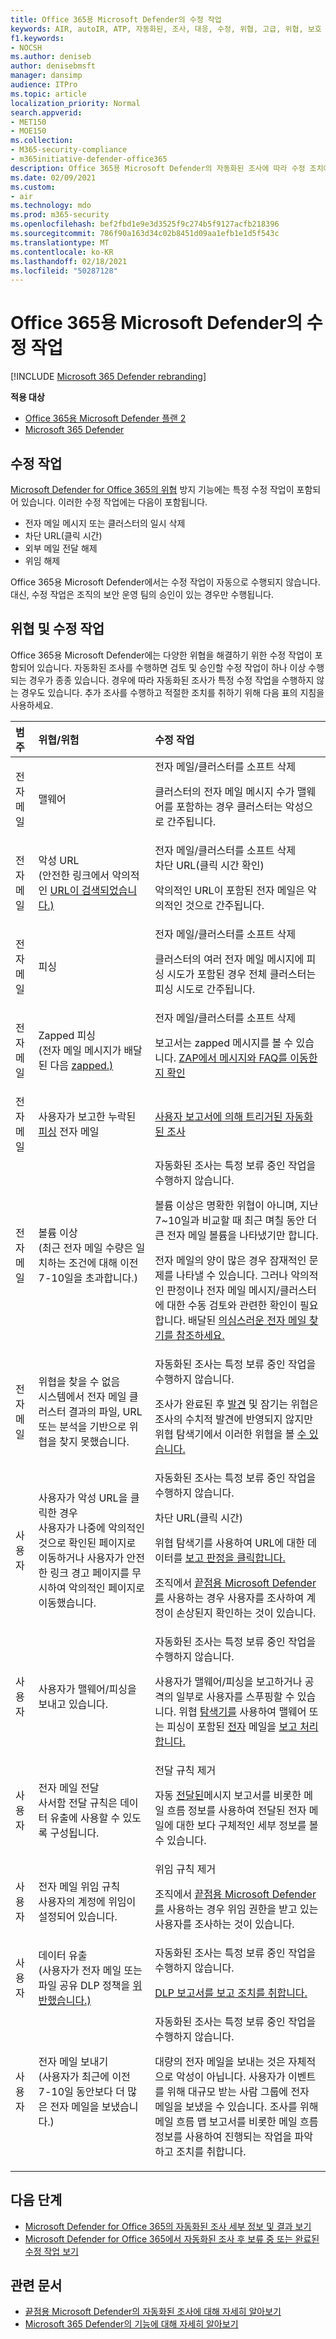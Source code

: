 ```yaml
---
title: Office 365용 Microsoft Defender의 수정 작업
keywords: AIR, autoIR, ATP, 자동화된, 조사, 대응, 수정, 위협, 고급, 위협, 보호
f1.keywords:
- NOCSH
ms.author: deniseb
author: denisebmsft
manager: dansimp
audience: ITPro
ms.topic: article
localization_priority: Normal
search.appverid:
- MET150
- MOE150
ms.collection:
- M365-security-compliance
- m365initiative-defender-office365
description: Office 365용 Microsoft Defender의 자동화된 조사에 따라 수정 조치에 대해 자세히 알아보는 방법을 설명하는 예제입니다.
ms.date: 02/09/2021
ms.custom:
- air
ms.technology: mdo
ms.prod: m365-security
ms.openlocfilehash: bef2fbd1e9e3d3525f9c274b5f9127acfb218396
ms.sourcegitcommit: 786f90a163d34c02b8451d09aa1efb1e1d5f543c
ms.translationtype: MT
ms.contentlocale: ko-KR
ms.lasthandoff: 02/18/2021
ms.locfileid: "50287128"
---
```

# <a name="remediation-actions-in-microsoft-defender-for-office-365"></a>Office 365용 Microsoft Defender의 수정 작업

[!INCLUDE [Microsoft 365 Defender rebranding](../includes/microsoft-defender-for-office.md)]

**적용 대상**
- [Office 365용 Microsoft Defender 플랜 2](office-365-atp.md)
- [Microsoft 365 Defender](../mtp/microsoft-threat-protection.md)

## <a name="remediation-actions"></a>수정 작업

[Microsoft Defender for Office 365의 위협](office-365-atp.md) 방지 기능에는 특정 수정 작업이 포함되어 있습니다. 이러한 수정 작업에는 다음이 포함됩니다.

- 전자 메일 메시지 또는 클러스터의 일시 삭제
- 차단 URL(클릭 시간)
- 외부 메일 전달 해제
- 위임 해제

Office 365용 Microsoft Defender에서는 수정 작업이 자동으로 수행되지 않습니다. 대신, 수정 작업은 조직의 보안 운영 팀의 승인이 있는 경우만 수행됩니다.

## <a name="threats-and-remediation-actions"></a>위협 및 수정 작업

Office 365용 Microsoft Defender에는 다양한 위협을 해결하기 위한 수정 작업이 포함되어 있습니다. 자동화된 조사를 수행하면 검토 및 승인할 수정 작업이 하나 이상 수행되는 경우가 종종 있습니다. 경우에 따라 자동화된 조사가 특정 수정 작업을 수행하지 않는 경우도 있습니다. 추가 조사를 수행하고 적절한 조치를 취하기 위해 다음 표의 지침을 사용하세요.

|범주|위협/위험|수정 작업|
|:---|:---|:---|
|전자 메일|맬웨어|전자 메일/클러스터를 소프트 삭제 <p> 클러스터의 전자 메일 메시지 수가 맬웨어를 포함하는 경우 클러스터는 악성으로 간주됩니다.|
|전자 메일|악성 URL<br/>(안전한 링크에서 악의적인 [URL이 검색되었습니다.)](atp-safe-links.md)|전자 메일/클러스터를 소프트 삭제 <br/>차단 URL(클릭 시간 확인)<p> 악의적인 URL이 포함된 전자 메일은 악의적인 것으로 간주됩니다.|
|전자 메일|피싱|전자 메일/클러스터를 소프트 삭제 <p> 클러스터의 여러 전자 메일 메시지에 피싱 시도가 포함된 경우 전체 클러스터는 피싱 시도로 간주됩니다.|
|전자 메일|Zapped 피싱 <br>(전자 메일 메시지가 배달된 다음 [zapped.)](zero-hour-auto-purge.md)|전자 메일/클러스터를 소프트 삭제 <p>보고서는 zapped 메시지를 볼 수 있습니다. [ZAP에서 메시지와 FAQ를 이동한지 확인](zero-hour-auto-purge.md#how-to-see-if-zap-moved-your-message)|
|전자 메일|사용자가 보고한 누락된 [피싱](enable-the-report-message-add-in.md) 전자 메일|[사용자 보고서에 의해 트리거된 자동화된 조사](automated-investigation-response-office.md#example-a-user-reported-phish-message-launches-an-investigation-playbook)|
|전자 메일|볼륨 이상 <br> (최근 전자 메일 수량은 일치하는 조건에 대해 이전 7-10일을 초과합니다.)|자동화된 조사는 특정 보류 중인 작업을 수행하지 않습니다. <p>볼륨 이상은 명확한 위협이 아니며, 지난 7~10일과 비교할 때 최근 며칠 동안 더 큰 전자 메일 볼륨을 나타냈기만 합니다. <p>전자 메일의 양이 많은 경우 잠재적인 문제를 나타낼 수 있습니다. 그러나 악의적인 판정이나 전자 메일 메시지/클러스터에 대한 수동 검토와 관련한 확인이 필요합니다. 배달된 [의심스러운 전자 메일 찾기를 참조하세요.](investigate-malicious-email-that-was-delivered.md#find-suspicious-email-that-was-delivered)|
|전자 메일|위협을 찾을 수 없음 <br> 시스템에서 전자 메일 클러스터 결과의 파일, URL 또는 분석을 기반으로 위협을 찾지 못했습니다.|자동화된 조사는 특정 보류 중인 작업을 수행하지 않습니다. <p>조사가 완료된 후 [발견](zero-hour-auto-purge.md) 및 잠기는 위협은 조사의 수치적 발견에 반영되지 않지만 위협 탐색기에서 이러한 위협을 볼 [수 있습니다.](threat-explorer.md)|
|사용자|사용자가 악성 URL을 클릭한 경우 <br> 사용자가 나중에 악의적인 것으로 확인된 페이지로 이동하거나 사용자가 안전한 [](atp-safe-links.md#warning-pages-from-safe-links) 링크 경고 페이지를 무시하여 악의적인 페이지로 이동했습니다.|자동화된 조사는 특정 보류 중인 작업을 수행하지 않습니다. <p>차단 URL(클릭 시간) <p>위협 탐색기를 사용하여 URL에 대한 데이터를 [보고 판정을 클릭합니다.](threat-explorer.md#view-phishing-url-and-click-verdict-data) <p>조직에서 [끝점용 Microsoft Defender를](https://docs.microsoft.com/windows/security/threat-protection/) [](https://docs.microsoft.com/windows/security/threat-protection/microsoft-defender-atp/investigate-user) 사용하는 경우 사용자를 조사하여 계정이 손상된지 확인하는 것이 있습니다.|
|사용자|사용자가 맬웨어/피싱을 보내고 있습니다.|자동화된 조사는 특정 보류 중인 작업을 수행하지 않습니다. <p> 사용자가 맬웨어/피싱을 보고하거나 공격의 [](anti-spoofing-protection.md) 일부로 사용자를 스푸핑할 수 있습니다. 위협 [탐색기를](threat-explorer.md) 사용하여 맬웨어 또는 피싱이 포함된 [전자](threat-explorer-views.md#email--malware) 메일을 [보고 처리합니다.](threat-explorer-views.md#email--phish)|
|사용자|전자 메일 전달 <br> 사서함 전달 규칙은 데이터 유출에 사용할 수 있도록 구성됩니다.|전달 규칙 제거 <p> 자동 [전달된](mail-flow-insights-v2.md)메시지 보고서를 [](mfi-auto-forwarded-messages-report.md)비롯한 메일 흐름 정보를 사용하여 전달된 전자 메일에 대한 보다 구체적인 세부 정보를 볼 수 있습니다.|
|사용자|전자 메일 위임 규칙 <br> 사용자의 계정에 위임이 설정되어 있습니다.|위임 규칙 제거 <p> 조직에서 [끝점용 Microsoft Defender를](https://docs.microsoft.com/windows/security/threat-protection/) [](https://docs.microsoft.com/windows/security/threat-protection/microsoft-defender-atp/investigate-user) 사용하는 경우 위임 권한을 받고 있는 사용자를 조사하는 것이 있습니다.|
|사용자|데이터 유출 <br> (사용자가 전자 메일 또는 파일 공유 DLP 정책을 [위반했습니다.)](../../compliance/data-loss-prevention-policies.md)|자동화된 조사는 특정 보류 중인 작업을 수행하지 않습니다. <p> [DLP 보고서를 보고 조치를 취합니다.](../../compliance/view-the-dlp-reports.md)|
|사용자|전자 메일 보내기 <br> (사용자가 최근에 이전 7-10일 동안보다 더 많은 전자 메일을 보냈습니다.)|자동화된 조사는 특정 보류 중인 작업을 수행하지 않습니다. <p> 대량의 전자 메일을 보내는 것은 자체적으로 악성이 아닙니다. 사용자가 이벤트를 위해 대규모 받는 사람 그룹에 전자 메일을 보냈을 수 있습니다. 조사를 위해 [](mail-flow-insights-v2.md)메일 흐름 맵 보고서를 [](mfi-mail-flow-map-report.md) 비롯한 메일 흐름 정보를 사용하여 진행되는 작업을 파악하고 조치를 취합니다.|

## <a name="next-steps"></a>다음 단계

- [Microsoft Defender for Office 365의 자동화된 조사 세부 정보 및 결과 보기](air-view-investigation-results.md)
- [Microsoft Defender for Office 365에서 자동화된 조사 후 보류 중 또는 완료된 수정 작업 보기](air-review-approve-pending-completed-actions.md)

## <a name="related-articles"></a>관련 문서

- [끝점용 Microsoft Defender의 자동화된 조사에 대해 자세히 알아보기](https://docs.microsoft.com/windows/security/threat-protection/microsoft-defender-atp/automated-investigations)
- [Microsoft 365 Defender의 기능에 대해 자세히 알아보기](../mtp/microsoft-threat-protection.md)
